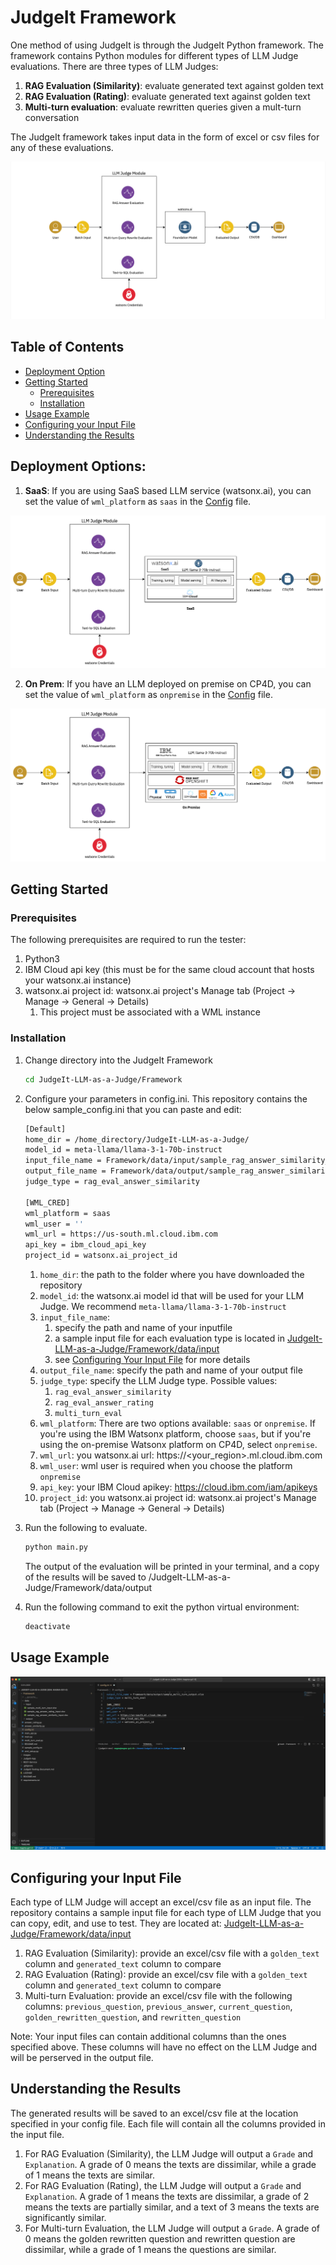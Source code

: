 <!-- ABOUT THE PROJECT -->

<!-- omit in toc -->
# JudgeIt Framework

One method of using JudgeIt is through the JudgeIt Python framework. The framework contains Python modules for different types of LLM Judge evaluations. There are three types of LLM Judges:

1. **RAG Evaluation (Similarity)**: evaluate generated text against golden text
2. **RAG Evaluation (Rating)**: evaluate generated text against golden text
3. **Multi-turn evaluation**: evaluate rewritten queries given a mult-turn conversation

The JudgeIt framework takes input data in the form of excel or csv files for any of these evaluations.

![LLM-Judges](/images/flow-diagram.png)

<!-- omit in toc -->
## Table of Contents

- [Deployment Option](#deployment-options)
- [Getting Started](#getting-started)
  - [Prerequisites](#prerequisites)
  - [Installation](#installation)
- [Usage Example](#usage-example)
- [Configuring your Input File](#configuring-your-input-file)
- [Understanding the Results](#understanding-the-results)

<!-- GETTING STARTED -->

## Deployment Options:

1. **SaaS**: If you are using SaaS based LLM service (watsonx.ai), you can set the value of `wml_platform` as `saas` in the [Config](./Framework/config.ini) file.

![Framework SaaS](/images/LLM-judge-framework-saas.png)

2. **On Prem**: If you have an LLM deployed on premise on CP4D, you can set the value of `wml_platform` as `onpremise` in the [Config](./Framework/config.ini) file.

![Framework OnPremise](/images/llm-judge-framework-onpremise.png)

## Getting Started

### Prerequisites

The following prerequisites are required to run the tester:

1. Python3
2. IBM Cloud api key (this must be for the same cloud account that hosts your watsonx.ai instance)
3. watsonx.ai project id: watsonx.ai project's Manage tab (Project -> Manage -> General -> Details)
   1. This project must be associated with a WML instance

### Installation

1. Change directory into the JudgeIt Framework

   ```bash
   cd JudgeIt-LLM-as-a-Judge/Framework
   ```

2. Configure your parameters in config.ini. This repository contains the below sample_config.ini that you can paste and edit:

   ```bash
   [Default]
   home_dir = /home_directory/JudgeIt-LLM-as-a-Judge/
   model_id = meta-llama/llama-3-1-70b-instruct
   input_file_name = Framework/data/input/sample_rag_answer_similarity_input.xlsx
   output_file_name = Framework/data/output/sample_rag_answer_similarity_output.xlsx
   judge_type = rag_eval_answer_similarity

   [WML_CRED]
   wml_platform = saas
   wml_user = ''
   wml_url = https://us-south.ml.cloud.ibm.com
   api_key = ibm_cloud_api_key
   project_id = watsonx.ai_project_id
   ```

   1. `home_dir`: the path to the folder where you have downloaded the repository
   2. `model_id`: the watsonx.ai model id that will be used for your LLM Judge. We recommend `meta-llama/llama-3-1-70b-instruct`
   3. `input_file_name`:
      1. specify the path and name of your inputfile
      2. a sample input file for each evaluation type is located in [JudgeIt-LLM-as-a-Judge/Framework/data/input](./data/input)
      3. see [Configuring Your Input File](#configuring-your-input-file) for more details
   4. `output_file_name`: specify the path and name of your output file
   5. `judge_type`: specify the LLM Judge type. Possible values:
      1. `rag_eval_answer_similarity`
      2. `rag_eval_answer_rating`
      3. `multi_turn_eval`
   6. `wml_platform`: There are two options available: `saas` or `onpremise`. If you're using the IBM Watsonx platform, choose `saas`, but if you're using the on-premise Watsonx platform on CP4D, select `onpremise`.
   7. `wml_url`: you watsonx.ai url: https://<your_region>.ml.cloud.ibm.com
   8. `wml_user`: wml user is required when you choose the platform `onpremise`
   9. `api_key`: your IBM Cloud apikey: <https://cloud.ibm.com/iam/apikeys>
   10. `project_id`: you watsonx.ai project id: watsonx.ai project's Manage tab (Project -> Manage -> General -> Details)

3. Run the following to evaluate.

   ```bash
   python main.py
   ```

   The output of the evaluation will be printed in your terminal, and a copy of the results will be saved to /JudgeIt-LLM-as-a-Judge/Framework/data/output
4. Run the following command to exit the python virtual environment:

   ```bash
   deactivate
   ```

## Usage Example
![Multi-turn framework](/images/multiturn-framework.gif)

## Configuring your Input File

Each type of LLM Judge will accept an excel/csv file as an input file. The repository contains a sample input file for each type of LLM Judge that you can copy, edit, and use to test. They are located at: [JudgeIt-LLM-as-a-Judge/Framework/data/input](./data/input)

1. RAG Evaluation (Similarity): provide an excel/csv file with a `golden_text` column and `generated_text` column to compare
2. RAG Evaluation (Rating): provide an excel/csv file with a `golden_text` column and `generated_text` column to compare
3. Multi-turn Evaluation: provide an excel/csv file with the following columns: `previous_question`, `previous_answer`, `current_question`, `golden_rewritten_question`, and `rewritten_question`

Note: Your input files can contain additional columns than the ones specified above. These columns will have no effect on the LLM Judge and will be perserved in the output file.

## Understanding the Results

The generated results will be saved to an excel/csv file at the location specified in your config file. Each file will contain all the columns provided in the input file.

1. For RAG Evaluation (Similarity), the LLM Judge will output a `Grade` and `Explanation`. A grade of 0 means the texts are dissimilar, while a grade of 1 means the texts are similar.
2. For RAG Evaluation (Rating), the LLM Judge will output a `Grade` and `Explanation`. A grade of 1 means the texts are dissimilar, a grade of 2 means the texts are partially similar, and a text of 3 means the texts are significantly similar.
3. For Multi-turn Evaluation, the LLM Judge will output a `Grade`. A grade of 0 means the golden rewritten question and rewritten question are dissimilar, while a grade of 1 means the questions are similar.
